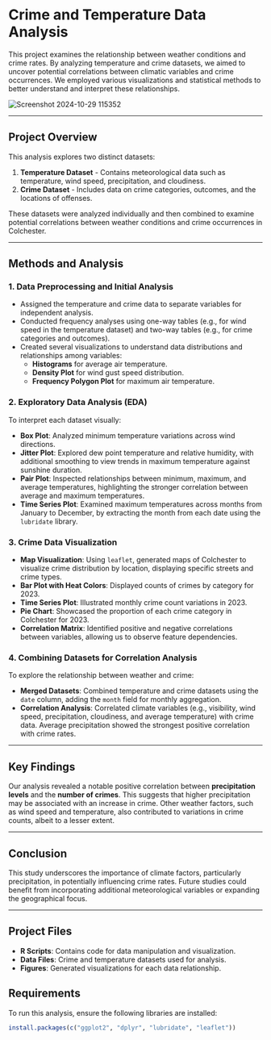 # Crime and Temperature Data Analysis

This project examines the relationship between weather conditions and crime rates. By analyzing temperature and crime datasets, we aimed to uncover potential correlations between climatic variables and crime occurrences. We employed various visualizations and statistical methods to better understand and interpret these relationships.

![Screenshot 2024-10-29 115352](https://github.com/user-attachments/assets/cdcbce8e-06cf-43ff-a7f6-e53dab83fd0b)


---

## Project Overview

This analysis explores two distinct datasets:
1. **Temperature Dataset** - Contains meteorological data such as temperature, wind speed, precipitation, and cloudiness.
2. **Crime Dataset** - Includes data on crime categories, outcomes, and the locations of offenses.

These datasets were analyzed individually and then combined to examine potential correlations between weather conditions and crime occurrences in Colchester.

---

## Methods and Analysis

### 1. **Data Preprocessing and Initial Analysis**

- Assigned the temperature and crime data to separate variables for independent analysis.
- Conducted frequency analyses using one-way tables (e.g., for wind speed in the temperature dataset) and two-way tables (e.g., for crime categories and outcomes).
- Created several visualizations to understand data distributions and relationships among variables:
  - **Histograms** for average air temperature.
  - **Density Plot** for wind gust speed distribution.
  - **Frequency Polygon Plot** for maximum air temperature.

### 2. **Exploratory Data Analysis (EDA)**

To interpret each dataset visually:
- **Box Plot**: Analyzed minimum temperature variations across wind directions.
- **Jitter Plot**: Explored dew point temperature and relative humidity, with additional smoothing to view trends in maximum temperature against sunshine duration.
- **Pair Plot**: Inspected relationships between minimum, maximum, and average temperatures, highlighting the stronger correlation between average and maximum temperatures.
- **Time Series Plot**: Examined maximum temperatures across months from January to December, by extracting the month from each date using the `lubridate` library.

### 3. **Crime Data Visualization**

- **Map Visualization**: Using `leaflet`, generated maps of Colchester to visualize crime distribution by location, displaying specific streets and crime types.
- **Bar Plot with Heat Colors**: Displayed counts of crimes by category for 2023.
- **Time Series Plot**: Illustrated monthly crime count variations in 2023.
- **Pie Chart**: Showcased the proportion of each crime category in Colchester for 2023.
- **Correlation Matrix**: Identified positive and negative correlations between variables, allowing us to observe feature dependencies.

### 4. **Combining Datasets for Correlation Analysis**

To explore the relationship between weather and crime:
- **Merged Datasets**: Combined temperature and crime datasets using the `date` column, adding the `month` field for monthly aggregation.
- **Correlation Analysis**: Correlated climate variables (e.g., visibility, wind speed, precipitation, cloudiness, and average temperature) with crime data. Average precipitation showed the strongest positive correlation with crime rates.

---

## Key Findings

Our analysis revealed a notable positive correlation between **precipitation levels** and the **number of crimes**. This suggests that higher precipitation may be associated with an increase in crime. Other weather factors, such as wind speed and temperature, also contributed to variations in crime counts, albeit to a lesser extent.

---

## Conclusion

This study underscores the importance of climate factors, particularly precipitation, in potentially influencing crime rates. Future studies could benefit from incorporating additional meteorological variables or expanding the geographical focus.

---

## Project Files

- **R Scripts**: Contains code for data manipulation and visualization.
- **Data Files**: Crime and temperature datasets used for analysis.
- **Figures**: Generated visualizations for each data relationship.

## Requirements

To run this analysis, ensure the following libraries are installed:

```R
install.packages(c("ggplot2", "dplyr", "lubridate", "leaflet"))
